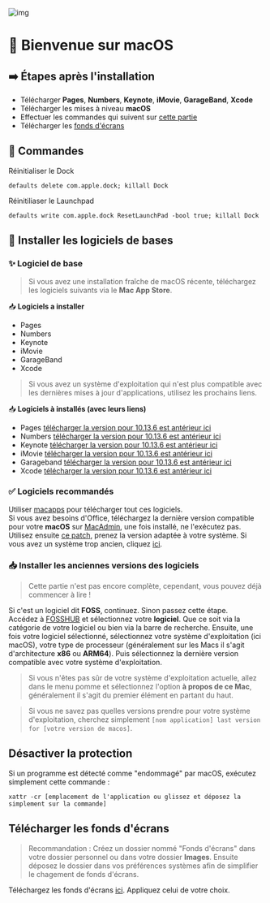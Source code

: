 ![img](./macos.png)
# 👋 Bienvenue sur macOS
## ➡️ Étapes après l'installation
- Télécharger **Pages**, **Numbers**, **Keynote**, **iMovie**, **GarageBand**, **Xcode**
- Télécharger les mises à niveau **macOS**
- Effectuer les commandes qui suivent sur [cette partie](#commandes)
- Télécharger les [fonds d'écrans](https://enioaiello.github.io/background-library)

## 🤖 Commandes
Réinitialiser le Dock
```
defaults delete com.apple.dock; killall Dock
```
Réinitiliaser le Launchpad
```
defaults write com.apple.dock ResetLaunchPad -bool true; killall Dock
```

## 🎈 Installer les logiciels de bases
### ✨ Logiciel de base

> Si vous avez une installation fraîche de macOS récente, téléchargez les logiciels suivants via le **Mac App Store**.

📥 **Logiciels a installer**
- Pages
- Numbers
- Keynote
- iMovie
- GarageBand
- Xcode

> Si vous avez un système d'exploitation qui n'est plus compatible avec les dernières mises à jour d'applications, utilisez les prochains liens.

📥 **Logiciels à installés (avec leurs liens)**

- Pages [télécharger la version pour 10.13.6 est antérieur ici](https://drive.google.com/file/d/1OGG6yHOIAsZZYPcR434KsZ0qzmvJYwaq/view?usp=sharing)
- Numbers [télécharger la version pour 10.13.6 est antérieur ici](https://drive.google.com/file/d/1OGG6yHOIAsZZYPcR434KsZ0qzmvJYwaq/view?usp=sharing)
- Keynote [télécharger la version pour 10.13.6 est antérieur ici](https://drive.google.com/file/d/1OGG6yHOIAsZZYPcR434KsZ0qzmvJYwaq/view?usp=sharing)
- iMovie [télécharger la version pour 10.13.6 est antérieur ici](http://www.mediafire.com/file/1q5cob8ghtglii0/Apple+iMovie+v10.1.6+Final+Patched.zip/file)
- Garageband [télécharger la version pour 10.13.6 est antérieur ici](https://garageband.fr.malavida.com/mac/)
- Xcode [télécharger la version pour 10.13.6 est antérieur ici](https://developer.apple.com/xcode/resources/)

### ✅ Logiciels recommandés

Utiliser [macapps](https://macapps.link) pour télécharger tout ces logiciels.\
Si vous avez besoins d'Office, téléchargez la dernière version compatible pour votre **macOS** sur [MacAdmin](https://macadmins.software/), une fois installé, ne l'exécutez pas. Utilisez ensuite [ce patch](https://github.com/alsyundawy/Microsoft-Office-For-MacOS), prenez la version adaptée à votre système. Si vous avez un système trop ancien, cliquez [ici](#installer-les-anciennes-versions-des-logiciels).

### 📥 Installer les anciennes versions des logiciels
> Cette partie n'est pas encore complète, cependant, vous pouvez déjà commencer à lire !

Si c'est un logiciel dit **FOSS**, continuez. Sinon passez cette étape.\
Accédez à [FOSSHUB](https://www.fosshub.com/) et sélectionnez votre **logiciel**. Que ce soit via la catégorie de votre logiciel ou bien via la barre de recherche. Ensuite, une fois votre logiciel sélectionné, sélectionnez votre système d'exploitation (ici macOS), votre type de processeur (généralement sur les Macs il s'agit d'architecture **x86** ou **ARM64**). Puis sélectionnez la dernière version compatible avec votre système d'exploitation.
> Si vous n'êtes pas sûr de votre système d'exploitation actuelle, allez dans le menu pomme et sélectionnez l'option **à propos de ce Mac**, généralement il s'agit du premier élément en partant du haut.

> Si vous ne savez pas quelles versions prendre pour votre système d'exploitation, cherchez simplement `[nom application] last version for [votre version de macos]`.

## Désactiver la protection
Si un programme est détecté comme "endommagé" par macOS, exécutez simplement cette commande :
```
xattr -cr [emplacement de l'application ou glissez et déposez la simplement sur la commande]
```

## Télécharger les fonds d'écrans
> Recommandation : Créez un dossier nommé "Fonds d'écrans" dans votre dossier personnel ou dans votre dossier **Images**. Ensuite déposez le dossier dans vos préférences systèmes afin de simplifier le chagement de fonds d'écrans.

Téléchargez les fonds d'écrans [ici](https://enioaiello.github.io/background-library). Appliquez celui de votre choix.
